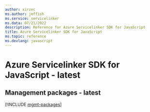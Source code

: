 ```yaml
---
author: xirzec
ms.author: jeffish
ms.service: servicelinker
ms.data: 07/21/2022
description: Reference for Azure Servicelinker SDK for JavaScript
title: Azure Servicelinker SDK for JavaScript
ms.topic: reference
ms.devlang: javascript
---
```

# Azure Servicelinker SDK for JavaScript - latest

## Management packages - latest
[!INCLUDE [mgmt-packages](servicelinker-mgmt-index.md)]